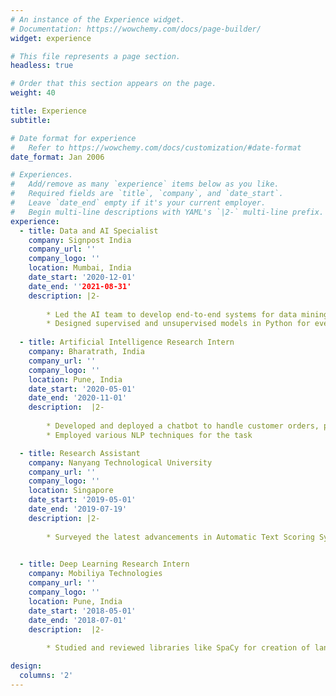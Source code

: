 ```yaml
---
# An instance of the Experience widget.
# Documentation: https://wowchemy.com/docs/page-builder/
widget: experience

# This file represents a page section.
headless: true

# Order that this section appears on the page.
weight: 40

title: Experience
subtitle:

# Date format for experience
#   Refer to https://wowchemy.com/docs/customization/#date-format
date_format: Jan 2006

# Experiences.
#   Add/remove as many `experience` items below as you like.
#   Required fields are `title`, `company`, and `date_start`.
#   Leave `date_end` empty if it's your current employer.
#   Begin multi-line descriptions with YAML's `|2-` multi-line prefix.
experience:
  - title: Data and AI Specialist
    company: Signpost India
    company_url: ''
    company_logo: ''
    location: Mumbai, India
    date_start: '2020-12-01'
    date_end: ''2021-08-31'
    description: |2-
        
        * Led the AI team to develop end-to-end systems for data mining and data analytics applications. Utilised tools like Dec 2020 - Aug 2021 BigQuery, Google Data Studio, siren.io, and KNIME to preprocess, visualise, and train machine learning models on the data.
        * Designed supervised and unsupervised models in Python for event extraction from textual data.
        
  - title: Artificial Intelligence Research Intern
    company: Bharatrath, India
    company_url: ''
    company_logo: ''
    location: Pune, India
    date_start: '2020-05-01'
    date_end: '2020-11-01'
    description:  |2-
           
        * Developed and deployed a chatbot to handle customer orders, perform spellcheck and process quantities, and generate bills
        * Employed various NLP techniques for the task

  - title: Research Assistant
    company: Nanyang Technological University
    company_url: ''
    company_logo: ''
    location: Singapore
    date_start: '2019-05-01'
    date_end: '2019-07-19'
    description: |2-
      
        * Surveyed the latest advancements in Automatic Text Scoring Systems and developed own model using a novel hybrid Siamese Bi-LSTM network. Published the research and the results at IEEE TALE 2019

      
  - title: Deep Learning Research Intern
    company: Mobiliya Technologies
    company_url: ''
    company_logo: ''
    location: Pune, India
    date_start: '2018-05-01'
    date_end: '2018-07-01'
    description:  |2-
         
        * Studied and reviewed libraries like SpaCy for creation of language models. Implemented Natural Language Processing models and libraries for Indian regional languages. Presented and published a research paper at the Springer IBICA-WICT 2018

design:
  columns: '2'
---
```

